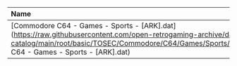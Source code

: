 |Name|Size|
|:---|---:|
|[Commodore C64 - Games - Sports - [ARK].dat](https://raw.githubusercontent.com/open-retrogaming-archive/dat-catalog/main/root/basic/TOSEC/Commodore/C64/Games/Sports/[ARK]/Commodore C64 - Games - Sports - [ARK].dat)|916|
